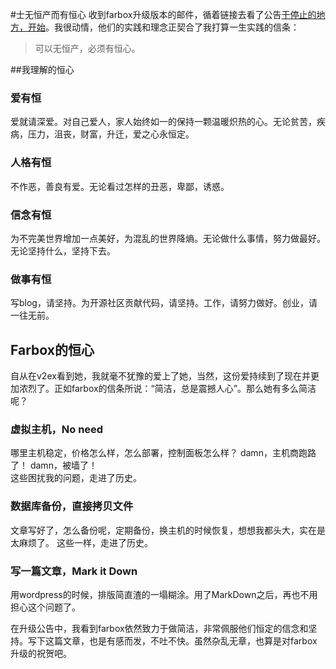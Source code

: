 #士无恒产而有恒心
收到farbox升级版本的邮件，循着链接去看了公告[于停止的地方，开始](https://blog.farbox.com/post/new-2014)。我很动情，他们的实践和理念正契合了我打算一生实践的信条：
> 可以无恒产，必须有恒心。

##我理解的恒心
### 爱有恒
爱就请深爱。对自己爱人，家人始终如一的保持一颗温暖炽热的心。无论贫苦，疾病，压力，沮丧，财富，升迁，爱之心永恒定。
### 人格有恒
不作恶，善良有爱。无论看过怎样的丑恶，卑鄙，诱惑。
### 信念有恒
为不完美世界增加一点美好，为混乱的世界降熵。无论做什么事情，努力做最好。无论坚持什么，坚持下去。
### 做事有恒
写blog，请坚持。为开源社区贡献代码，请坚持。工作，请努力做好。创业，请一往无前。

## Farbox的恒心
自从在v2ex看到她，我就毫不犹豫的爱上了她，当然，这份爱持续到了现在并更加浓烈了。正如farbox的信条所说：“简洁，总是震撼人心”。那么她有多么简洁呢？
### 虚拟主机，No need
哪里主机稳定，价格怎么样，怎么部署，控制面板怎么样？
damn，主机商跑路了！ damn，被墙了！  
这些困扰我的问题，走进了历史。

### 数据库备份，直接拷贝文件
文章写好了，怎么备份呢，定期备份，换主机的时候恢复，想想我都头大，实在是太麻烦了。
这些一样，走进了历史。

### 写一篇文章，Mark it Down
用wordpress的时候，排版简直渣的一塌糊涂。用了MarkDown之后，再也不用担心这个问题了。

在升级公告中，我看到farbox依然致力于做简洁，非常佩服他们恒定的信念和坚持。写下这篇文章，也是有感而发，不吐不快。虽然杂乱无章，也算是对farbox升级的祝贺吧。



